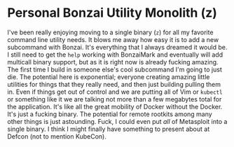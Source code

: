 # Personal Bonzai Utility Monolith (z)

I've been really enjoying moving to a single binary (`z`) for all my
favorite command line utility needs. It blows me away how easy it is to
add a new subcommand with Bonzai. It's everything that I always dreamed
it would be. I still need to get the `help` working with BonzaiMark and
eventually will add multicall binary support, but as it is right now is
already fucking amazing. The first time I build in someone else's cool
subcommand I'm going to just die. The potential here is exponential;
everyone creating amazing little utilities for things that they really
need, and then just building pulling them in. Even if things get out of
control and we are putting all of Vim or `kubectl` or something like it
we are talking not more than a few megabytes total for the
application. It's like all the great mobility of Docker without the
Docker. It's just a fucking binary. The potential for remote rootkits
among many other things is just astounding. Fuck, I could even put *all*
of Metasploit into a single binary. I think I might finally have
something to present about at Defcon (not to mention KubeCon).
